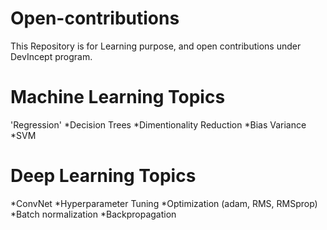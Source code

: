 # Open-contributions
This Repository is for Learning purpose, and open contributions under DevIncept program.

# Machine Learning Topics

'Regression'
*Decision Trees
*Dimentionality Reduction
*Bias Variance
*SVM

# Deep Learning Topics
*ConvNet
*Hyperparameter Tuning
*Optimization (adam, RMS, RMSprop)
*Batch normalization
*Backpropagation

